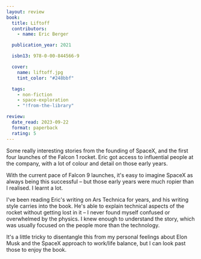 ```yaml
---
layout: review
book:
  title: Liftoff
  contributors:
    - name: Eric Berger

  publication_year: 2021

  isbn13: 978-0-00-844566-9

  cover:
    name: liftoff.jpg
    tint_color: "#248bbf"

  tags:
    - non-fiction
    - space-exploration
    - "!from-the-library"

review:
  date_read: 2023-09-22
  format: paperback
  rating: 5
---
```


Some really interesting stories from the founding of SpaceX, and the first four launches of the Falcon 1 rocket.
Eric got access to influential people at the company, with a lot of colour and detail on those early years.

With the current pace of Falcon 9 launches, it's easy to imagine SpaceX as always being this successful – but those early years were much ropier than I realised.
I learnt a lot.

I've been reading Eric's writing on Ars Technica for years, and his writing style carries into the book.
He's able to explain technical aspects of the rocket without getting lost in it – I never found myself confused or overwhelmed by the physics.
I knew enough to understand the story, which was usually focused on the people more than the technology.

It's a little tricky to disentangle this from my personal feelings about Elon Musk and the SpaceX approach to work/life balance, but I can look past those to enjoy the book.
